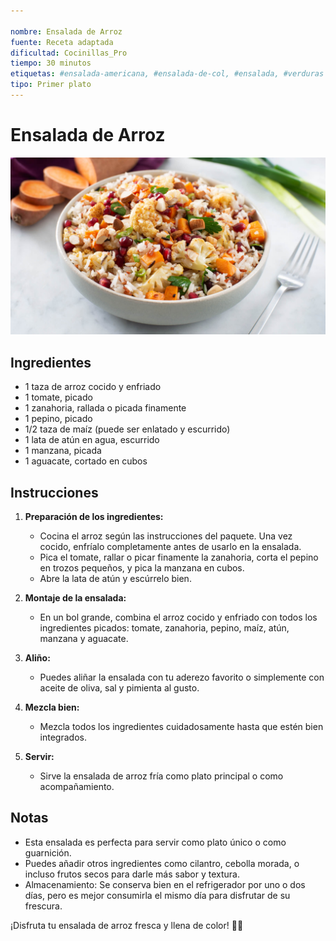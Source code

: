 ```yaml
---

nombre: Ensalada de Arroz
fuente: Receta adaptada
dificultad: Cocinillas_Pro
tiempo: 30 minutos
etiquetas: #ensalada-americana, #ensalada-de-col, #ensalada, #verduras
tipo: Primer plato
---
```


# Ensalada de Arroz

![Imagen del plato](img/ensalada-arroz.jpg)

## Ingredientes

- 1 taza de arroz cocido y enfriado
- 1 tomate, picado
- 1 zanahoria, rallada o picada finamente
- 1 pepino, picado
- 1/2 taza de maíz (puede ser enlatado y escurrido)
- 1 lata de atún en agua, escurrido
- 1 manzana, picada
- 1 aguacate, cortado en cubos

## Instrucciones

1. **Preparación de los ingredientes:**
   - Cocina el arroz según las instrucciones del paquete. Una vez cocido, enfríalo completamente antes de usarlo en la ensalada.
   - Pica el tomate, rallar o picar finamente la zanahoria, corta el pepino en trozos pequeños, y pica la manzana en cubos.
   - Abre la lata de atún y escúrrelo bien.

2. **Montaje de la ensalada:**
   - En un bol grande, combina el arroz cocido y enfriado con todos los ingredientes picados: tomate, zanahoria, pepino, maíz, atún, manzana y aguacate.
   
3. **Aliño:**
   - Puedes aliñar la ensalada con tu aderezo favorito o simplemente con aceite de oliva, sal y pimienta al gusto.
   
4. **Mezcla bien:**
   - Mezcla todos los ingredientes cuidadosamente hasta que estén bien integrados.

5. **Servir:**
   - Sirve la ensalada de arroz fría como plato principal o como acompañamiento.

## Notas

- Esta ensalada es perfecta para servir como plato único o como guarnición.
- Puedes añadir otros ingredientes como cilantro, cebolla morada, o incluso frutos secos para darle más sabor y textura.
- Almacenamiento: Se conserva bien en el refrigerador por uno o dos días, pero es mejor consumirla el mismo día para disfrutar de su frescura.

¡Disfruta tu ensalada de arroz fresca y llena de color! 🥗🍚
